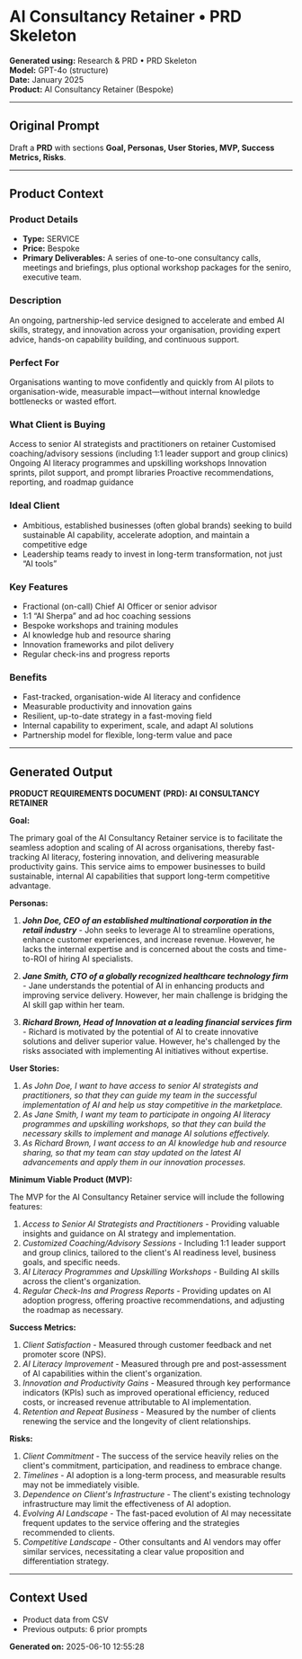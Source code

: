 # AI Consultancy Retainer • PRD Skeleton

**Generated using:** Research & PRD • PRD Skeleton  
**Model:** GPT-4o (structure)  
**Date:** January 2025  
**Product:** AI Consultancy Retainer (Bespoke)

---

## Original Prompt
Draft a **PRD** with sections **Goal, Personas, User Stories, MVP, Success Metrics, Risks**.

---

## Product Context

### **Product Details**
- **Type:** SERVICE
- **Price:** Bespoke
- **Primary Deliverables:** A series of one-to-one consultancy calls, meetings and briefings, plus optional workshop packages for the seniro, executive team.

### **Description**
An ongoing, partnership-led service designed to accelerate and embed AI skills, strategy, and innovation across your organisation, providing expert advice, hands-on capability building, and continuous support.⁠

### **Perfect For**
Organisations wanting to move confidently and quickly from AI pilots to organisation-wide, measurable impact—without internal knowledge bottlenecks or wasted effort.

### **What Client is Buying**
Access to senior AI strategists and practitioners on retainer
Customised coaching/advisory sessions (including 1:1 leader support and group clinics)
Ongoing AI literacy programmes and upskilling workshops
Innovation sprints, pilot support, and prompt libraries
Proactive recommendations, reporting, and roadmap guidance

### **Ideal Client**
- Ambitious, established businesses (often global brands) 
seeking to build sustainable AI capability, accelerate adoption, and maintain a competitive edge
- Leadership teams ready to invest in long-term transformation, not just “AI tools”

### **Key Features**
- Fractional (on-call) Chief AI Officer or senior advisor
- 1:1 “AI Sherpa” and ad hoc coaching sessions
- Bespoke workshops and training modules
- AI knowledge hub and resource sharing
- Innovation frameworks and pilot delivery
- Regular check-ins and progress reports⁠

### **Benefits**
- Fast-tracked, organisation-wide AI literacy and confidence
- Measurable productivity and innovation gains
- Resilient, up-to-date strategy in a fast-moving field
- Internal capability to experiment, scale, and adapt AI solutions
- Partnership model for flexible, long-term value and pace

---

## Generated Output

**PRODUCT REQUIREMENTS DOCUMENT (PRD): AI CONSULTANCY RETAINER**

**Goal:**

The primary goal of the AI Consultancy Retainer service is to facilitate the seamless adoption and scaling of AI across organisations, thereby fast-tracking AI literacy, fostering innovation, and delivering measurable productivity gains. This service aims to empower businesses to build sustainable, internal AI capabilities that support long-term competitive advantage. 

**Personas:**

1. ***John Doe, CEO of an established multinational corporation in the retail industry*** - John seeks to leverage AI to streamline operations, enhance customer experiences, and increase revenue. However, he lacks the internal expertise and is concerned about the costs and time-to-ROI of hiring AI specialists.

2. ***Jane Smith, CTO of a globally recognized healthcare technology firm*** - Jane understands the potential of AI in enhancing products and improving service delivery. However, her main challenge is bridging the AI skill gap within her team.

3. ***Richard Brown, Head of Innovation at a leading financial services firm*** - Richard is motivated by the potential of AI to create innovative solutions and deliver superior value. However, he's challenged by the risks associated with implementing AI initiatives without expertise.

**User Stories:**

1. *As John Doe, I want to have access to senior AI strategists and practitioners, so that they can guide my team in the successful implementation of AI and help us stay competitive in the marketplace.*
2. *As Jane Smith, I want my team to participate in ongoing AI literacy programmes and upskilling workshops, so that they can build the necessary skills to implement and manage AI solutions effectively.*
3. *As Richard Brown, I want access to an AI knowledge hub and resource sharing, so that my team can stay updated on the latest AI advancements and apply them in our innovation processes.*

**Minimum Viable Product (MVP):**

The MVP for the AI Consultancy Retainer service will include the following features:

1. *Access to Senior AI Strategists and Practitioners* - Providing valuable insights and guidance on AI strategy and implementation.
2. *Customized Coaching/Advisory Sessions* - Including 1:1 leader support and group clinics, tailored to the client's AI readiness level, business goals, and specific needs.
3. *AI Literacy Programmes and Upskilling Workshops* - Building AI skills across the client's organization.
4. *Regular Check-Ins and Progress Reports* - Providing updates on AI adoption progress, offering proactive recommendations, and adjusting the roadmap as necessary.

**Success Metrics:**

1. *Client Satisfaction* - Measured through customer feedback and net promoter score (NPS).
2. *AI Literacy Improvement* - Measured through pre and post-assessment of AI capabilities within the client's organization.
3. *Innovation and Productivity Gains* - Measured through key performance indicators (KPIs) such as improved operational efficiency, reduced costs, or increased revenue attributable to AI implementation.
4. *Retention and Repeat Business* - Measured by the number of clients renewing the service and the longevity of client relationships.

**Risks:**

1. *Client Commitment* - The success of the service heavily relies on the client's commitment, participation, and readiness to embrace change.
2. *Timelines* - AI adoption is a long-term process, and measurable results may not be immediately visible.
3. *Dependence on Client's Infrastructure* - The client's existing technology infrastructure may limit the effectiveness of AI adoption.
4. *Evolving AI Landscape* - The fast-paced evolution of AI may necessitate frequent updates to the service offering and the strategies recommended to clients.
5. *Competitive Landscape* - Other consultants and AI vendors may offer similar services, necessitating a clear value proposition and differentiation strategy.

---

## Context Used
- Product data from CSV
- Previous outputs: 6 prior prompts

**Generated on:** 2025-06-10 12:55:28
